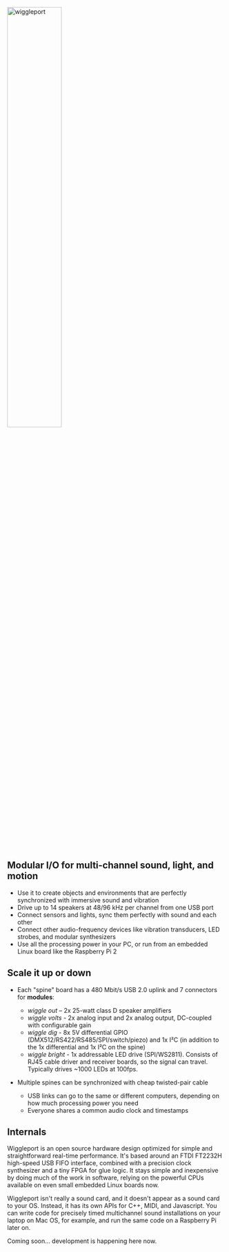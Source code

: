<img alt="wiggleport" src="https://raw.githubusercontent.com/scanlime/wiggleport/master/doc/wiggleport-wordmark.png" width="50%">

Modular I/O for multi-channel sound, light, and motion
------------------------------------------------------

* Use it to create objects and environments that are perfectly synchronized with immersive sound and vibration
* Drive up to 14 speakers at 48/96 kHz per channel from one USB port
* Connect sensors and lights, sync them perfectly with sound and each other
* Connect other audio-frequency devices like vibration transducers, LED strobes, and modular synthesizers
* Use all the processing power in your PC, or run from an embedded Linux board like the Raspberry Pi 2

Scale it up or down
-------------------

* Each "spine" board has a 480 Mbit/s USB 2.0 uplink and 7 connectors for **modules**:
  * *wiggle out* – 2x 25-watt class D speaker amplifiers
  * *wiggle volts* - 2x analog input and 2x analog output, DC-coupled with configurable gain
  * *wiggle dig* - 8x 5V differential GPIO (DMX512/RS422/RS485/SPI/switch/piezo) and 1x I²C (in addition to the 1x differential and 1x I²C on the spine)
  * *wiggle bright* - 1x addressable LED drive (SPI/WS2811). Consists of RJ45 cable driver and receiver boards, so the signal can travel. Typically drives ~1000 LEDs at 100fps.

* Multiple spines can be synchronized with cheap twisted-pair cable
  * USB links can go to the same or different computers, depending on how much processing power you need
  * Everyone shares a common audio clock and timestamps

Internals
---------

Wiggleport is an open source hardware design optimized for simple and straightforward real-time performance. It's based around an FTDI FT2232H high-speed USB FIFO interface, combined with a precision clock synthesizer and a tiny FPGA for glue logic. It stays simple and inexpensive by doing much of the work in software, relying on the powerful CPUs available on even small embedded Linux boards now.

Wiggleport isn't really a sound card, and it doesn't appear as a sound card to your OS. Instead, it has its own APIs for C++, MIDI, and Javascript. You can write code for precisely timed multichannel sound installations on your laptop on Mac OS, for example, and run the same code on a Raspberry Pi later on.

Coming soon... development is happening here now.
